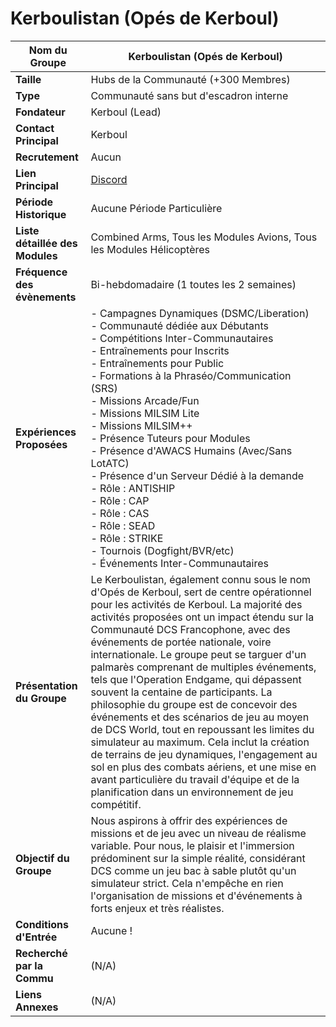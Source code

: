 # Kerboulistan (Opés de Kerboul)

| **Nom du Groupe**                 | Kerboulistan (Opés de Kerboul)                                      |
|----------------------------------|---------------------------------------------------------------------|
| **Taille**                       | Hubs de la Communauté (+300 Membres)                                |
| **Type**                         | Communauté sans but d'escadron interne                               |
| **Fondateur**                    | Kerboul (Lead)                                                      |
| **Contact Principal**            | Kerboul                                                             |
| **Recrutement**                  | Aucun                                                               |
| **Lien Principal**                | [Discord](https://discord.gg/NdvQEY2D93)                            |
| **Période Historique**           | Aucune Période Particulière                                         |
| **Liste détaillée des Modules** | Combined Arms, Tous les Modules Avions, Tous les Modules Hélicoptères |
| **Fréquence des évènements**    | Bi-hebdomadaire (1 toutes les 2 semaines)                           |
| **Expériences Proposées**        | - Campagnes Dynamiques (DSMC/Liberation)<br>- Communauté dédiée aux Débutants<br>- Compétitions Inter-Communautaires<br>- Entraînements pour Inscrits<br>- Entraînements pour Public<br>- Formations à la Phraséo/Communication (SRS)<br>- Missions Arcade/Fun<br>- Missions MILSIM Lite<br>- Missions MILSIM++<br>- Présence Tuteurs pour Modules<br>- Présence d'AWACS Humains (Avec/Sans LotATC)<br>- Présence d'un Serveur Dédié à la demande<br>- Rôle : ANTISHIP<br>- Rôle : CAP<br>- Rôle : CAS<br>- Rôle : SEAD<br>- Rôle : STRIKE<br>- Tournois (Dogfight/BVR/etc)<br>- Événements Inter-Communautaires                                   |
| **Présentation du Groupe**       | Le Kerboulistan, également connu sous le nom d'Opés de Kerboul, sert de centre opérationnel pour les activités de Kerboul. La majorité des activités proposées ont un impact étendu sur la Communauté DCS Francophone, avec des événements de portée nationale, voire internationale. Le groupe peut se targuer d'un palmarès comprenant de multiples événements, tels que l'Operation Endgame, qui dépassent souvent la centaine de participants. La philosophie du groupe est de concevoir des événements et des scénarios de jeu au moyen de DCS World, tout en repoussant les limites du simulateur au maximum. Cela inclut la création de terrains de jeu dynamiques, l'engagement au sol en plus des combats aériens, et une mise en avant particulière du travail d'équipe et de la planification dans un environnement de jeu compétitif. |
| **Objectif du Groupe**           | Nous aspirons à offrir des expériences de missions et de jeu avec un niveau de réalisme variable. Pour nous, le plaisir et l'immersion prédominent sur la simple réalité, considérant DCS comme un jeu bac à sable plutôt qu'un simulateur strict. Cela n'empêche en rien l'organisation de missions et d'événements à forts enjeux et très réalistes. |
| **Conditions d'Entrée**          | Aucune !                                                            |
| **Recherché par la Commu**      | (N/A)                                                               |
| **Liens Annexes**                | (N/A)                                                               |
